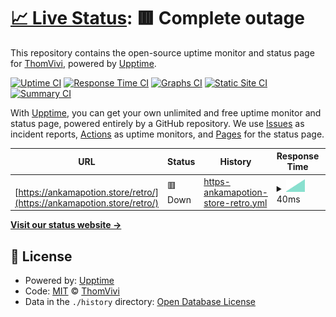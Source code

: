 # [📈 Live Status](https://ThomVivi.github.io/phish-monitor): <!--live status--> **🟥 Complete outage**

This repository contains the open-source uptime monitor and status page for [ThomVivi](https://ThomVivi.github.io/phish-monitor), powered by [Upptime](https://github.com/upptime/upptime).

[![Uptime CI](https://github.com/ThomVivi/phish-monitor/workflows/Uptime%20CI/badge.svg)](https://github.com/ThomVivi/phish-monitor/actions?query=workflow%3A%22Uptime+CI%22)
[![Response Time CI](https://github.com/ThomVivi/phish-monitor/workflows/Response%20Time%20CI/badge.svg)](https://github.com/ThomVivi/phish-monitor/actions?query=workflow%3A%22Response+Time+CI%22)
[![Graphs CI](https://github.com/ThomVivi/phish-monitor/workflows/Graphs%20CI/badge.svg)](https://github.com/ThomVivi/phish-monitor/actions?query=workflow%3A%22Graphs+CI%22)
[![Static Site CI](https://github.com/ThomVivi/phish-monitor/workflows/Static%20Site%20CI/badge.svg)](https://github.com/ThomVivi/phish-monitor/actions?query=workflow%3A%22Static+Site+CI%22)
[![Summary CI](https://github.com/ThomVivi/phish-monitor/workflows/Summary%20CI/badge.svg)](https://github.com/ThomVivi/phish-monitor/actions?query=workflow%3A%22Summary+CI%22)

With [Upptime](https://upptime.js.org), you can get your own unlimited and free uptime monitor and status page, powered entirely by a GitHub repository. We use [Issues](https://github.com/ThomVivi/phish-monitor/issues) as incident reports, [Actions](https://github.com/ThomVivi/phish-monitor/actions) as uptime monitors, and [Pages](https://ThomVivi.github.io/phish-monitor) for the status page.

<!--start: status pages-->
<!-- This summary is generated by Upptime (https://github.com/upptime/upptime) -->
<!-- Do not edit this manually, your changes will be overwritten -->
<!-- prettier-ignore -->
| URL | Status | History | Response Time | Uptime |
| --- | ------ | ------- | ------------- | ------ |
| <img alt="" src="https://icons.duckduckgo.com/ip3/ankamapotion.store.ico" height="13"> [https://ankamapotion.store/retro/](https://ankamapotion.store/retro/) | 🟥 Down | [https-ankamapotion-store-retro.yml](https://github.com/ThomVivi/phish-monitor/commits/HEAD/history/https-ankamapotion-store-retro.yml) | <details><summary><img alt="Response time graph" src="./graphs/https-ankamapotion-store-retro/response-time-week.png" height="20"> 40ms</summary><br><a href="https://ThomVivi.github.io/phish-monitor/history/https-ankamapotion-store-retro"><img alt="Response time 40" src="https://img.shields.io/endpoint?url=https%3A%2F%2Fraw.githubusercontent.com%2FThomVivi%2Fphish-monitor%2FHEAD%2Fapi%2Fhttps-ankamapotion-store-retro%2Fresponse-time.json"></a><br><a href="https://ThomVivi.github.io/phish-monitor/history/https-ankamapotion-store-retro"><img alt="24-hour response time 40" src="https://img.shields.io/endpoint?url=https%3A%2F%2Fraw.githubusercontent.com%2FThomVivi%2Fphish-monitor%2FHEAD%2Fapi%2Fhttps-ankamapotion-store-retro%2Fresponse-time-day.json"></a><br><a href="https://ThomVivi.github.io/phish-monitor/history/https-ankamapotion-store-retro"><img alt="7-day response time 40" src="https://img.shields.io/endpoint?url=https%3A%2F%2Fraw.githubusercontent.com%2FThomVivi%2Fphish-monitor%2FHEAD%2Fapi%2Fhttps-ankamapotion-store-retro%2Fresponse-time-week.json"></a><br><a href="https://ThomVivi.github.io/phish-monitor/history/https-ankamapotion-store-retro"><img alt="30-day response time 40" src="https://img.shields.io/endpoint?url=https%3A%2F%2Fraw.githubusercontent.com%2FThomVivi%2Fphish-monitor%2FHEAD%2Fapi%2Fhttps-ankamapotion-store-retro%2Fresponse-time-month.json"></a><br><a href="https://ThomVivi.github.io/phish-monitor/history/https-ankamapotion-store-retro"><img alt="1-year response time 40" src="https://img.shields.io/endpoint?url=https%3A%2F%2Fraw.githubusercontent.com%2FThomVivi%2Fphish-monitor%2FHEAD%2Fapi%2Fhttps-ankamapotion-store-retro%2Fresponse-time-year.json"></a></details> | <details><summary><a href="https://ThomVivi.github.io/phish-monitor/history/https-ankamapotion-store-retro">96.21%</a></summary><a href="https://ThomVivi.github.io/phish-monitor/history/https-ankamapotion-store-retro"><img alt="All-time uptime 96.21%" src="https://img.shields.io/endpoint?url=https%3A%2F%2Fraw.githubusercontent.com%2FThomVivi%2Fphish-monitor%2FHEAD%2Fapi%2Fhttps-ankamapotion-store-retro%2Fuptime.json"></a><br><a href="https://ThomVivi.github.io/phish-monitor/history/https-ankamapotion-store-retro"><img alt="24-hour uptime 96.21%" src="https://img.shields.io/endpoint?url=https%3A%2F%2Fraw.githubusercontent.com%2FThomVivi%2Fphish-monitor%2FHEAD%2Fapi%2Fhttps-ankamapotion-store-retro%2Fuptime-day.json"></a><br><a href="https://ThomVivi.github.io/phish-monitor/history/https-ankamapotion-store-retro"><img alt="7-day uptime 96.21%" src="https://img.shields.io/endpoint?url=https%3A%2F%2Fraw.githubusercontent.com%2FThomVivi%2Fphish-monitor%2FHEAD%2Fapi%2Fhttps-ankamapotion-store-retro%2Fuptime-week.json"></a><br><a href="https://ThomVivi.github.io/phish-monitor/history/https-ankamapotion-store-retro"><img alt="30-day uptime 96.21%" src="https://img.shields.io/endpoint?url=https%3A%2F%2Fraw.githubusercontent.com%2FThomVivi%2Fphish-monitor%2FHEAD%2Fapi%2Fhttps-ankamapotion-store-retro%2Fuptime-month.json"></a><br><a href="https://ThomVivi.github.io/phish-monitor/history/https-ankamapotion-store-retro"><img alt="1-year uptime 96.21%" src="https://img.shields.io/endpoint?url=https%3A%2F%2Fraw.githubusercontent.com%2FThomVivi%2Fphish-monitor%2FHEAD%2Fapi%2Fhttps-ankamapotion-store-retro%2Fuptime-year.json"></a></details>

<!--end: status pages-->

[**Visit our status website →**](https://ThomVivi.github.io/phish-monitor)

## 📄 License

- Powered by: [Upptime](https://github.com/upptime/upptime)
- Code: [MIT](./LICENSE) © [ThomVivi](https://ThomVivi.github.io/phish-monitor)
- Data in the `./history` directory: [Open Database License](https://opendatacommons.org/licenses/odbl/1-0/)
